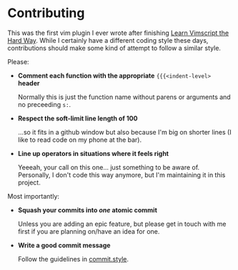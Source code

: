 Contributing
============

This was the first vim plugin I ever wrote after finishing
[Learn Vimscript the Hard Way](http://learnvimscriptthehardway.stevelosh.com/).
While I certainly have a different coding style these days, contributions should make some
kind of attempt to follow a similar style.

Please:

- **Comment each function with the appropriate** `{{{<indent-level>` **header**
  
  Normally this is just the function name without parens or arguments and no preceeding `s:`.
  
- **Respect the soft-limit line length of 100**
  
  ...so it fits in a github window but also because I'm big on shorter lines (I like to read
  code on my phone at the bar).
  
- **Line up operators in situations where it feels right**
  
  Yeeeah, your call on this one... just something to be aware of.  Personally, I don't code
  this way anymore, but I'm maintaining it in this project.

Most importantly:

- **Squash your commits into *one* atomic commit**

  Unless you are adding an epic feature, but please get in touch with me first if you are
  planning on/have an idea for one.
  
- **Write a good commit message**

  Follow the guidelines in [commit.style](https://commit.style/).
